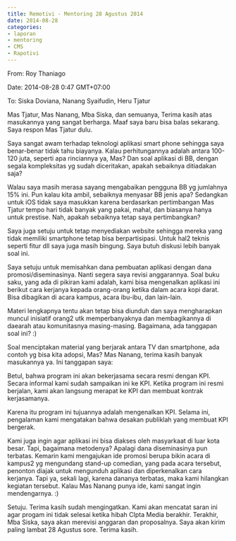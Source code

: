 ```yaml
---
title: Remotivi - Mentoring 28 Agustus 2014
date: 2014-08-28
categories:
- laporan
- mentoring
- CMS
- Rapotivi
---
```


From: Roy Thaniago 

Date: 2014-08-28 0:47 GMT+07:00 

To: Siska Doviana, Nanang Syaifudin, Heru Tjatur

Mas Tjatur, Mas Nanang, Mba Siska, dan semuanya, 
Terima kasih atas masukannya yang sangat berharga. 
Maaf saya baru bisa balas sekarang. Saya respon Mas Tjatur dulu.

Saya sangat awam terhadap teknologi aplikasi smart phone sehingga saya benar-benar tidak tahu biayanya. Kalau perhitungannya adalah antara 100-120 juta, seperti apa rinciannya ya, Mas? Dan soal aplikasi di BB, dengan segala kompleksitas yg sudah diceritakan, apakah sebaiknya ditiadakan saja?

Walau saya masih merasa sayang mengabaikan pengguna BB yg jumlahnya 15% ini. Pun kalau kita ambil, sebaiknya menyasar BB jenis apa? Sedangkan untuk iOS tidak saya masukkan karena berdasarkan pertimbangan Mas Tjatur tempo hari tidak banyak yang pakai, mahal, dan biasanya hanya untuk prestise. Nah, apakah sebaiknya tetap saya pertimbangkan?

Saya juga setuju untuk tetap menyediakan website sehingga mereka yang tidak memiliki smartphone tetap bisa berpartisipasi. Untuk hal2 teknis seperti fitur dll saya juga masih bingung. Saya butuh diskusi lebih banyak soal ini.

Saya setuju untuk memisahkan dana pembuatan aplikasi dengan dana promosi/diseminasinya. Nanti segera saya revisi anggarannya.
Soal buku saku, yang ada di pikiran kami adalah, kami bisa mengenalkan aplikasi ini berikut cara kerjanya kepada orang-orang ketika dalam acara kopi darat. Bisa dibagikan di acara kampus, acara ibu-ibu, dan lain-lain.

Materi lengkapnya tentu akan tetap bisa diunduh dan saya mengharapkan muncul inisiatif orang2 utk memperbanyaknya dan membagikannya di daearah atau komunitasnya masing-masing. Bagaimana, ada tanggapan soal ini? :)

Soal menciptakan material yang berjarak antara TV dan smartphone, ada contoh yg bisa kita adopsi, Mas?
Mas Nanang, terima kasih banyak masukannya ya. Ini tanggapan saya:

Betul, bahwa program ini akan bekerjasama secara resmi dengan KPI. Secara informal kami sudah sampaikan ini ke KPI.
Ketika program ini resmi berjalan, kami akan langsung merapat ke KPI dan membuat kontrak kerjasamanya.

Karena itu program ini tujuannya adalah mengenalkan KPI. Selama ini, pengalaman kami mengatakan bahwa desakan publiklah yang membuat KPI bergerak.

Kami juga ingin agar aplikasi ini bisa diakses oleh masyarkaat di luar kota besar. Tapi, bagaimana metodenya? Apalagi dana diseminasinya pun terbatas. Kemarin kami mengajukan ide promosi berupa bikin acara di kampus2 yg mengundang stand-up comedian, yang pada acara tersebut, penonton diajak untuk mengunduh aplikasi dan diperkenalkan cara kerjanya. Tapi ya, sekali lagi, karena dananya terbatas, maka kami hilangkan kegiatan tersebut. Kalau Mas Nanang punya ide, kami sangat ingin mendengarnya. :)

Setuju. Terima kasih sudah mengingatkan. Kami akan mencatat saran ini agar progam ini tidak selesai ketika hibah CIpta Media berakhir.
Terakhir, Mba Siska, saya akan merevisi anggaran dan proposalnya. Saya akan kirim paling lambat 28 Agustus sore. Terima kasih.
